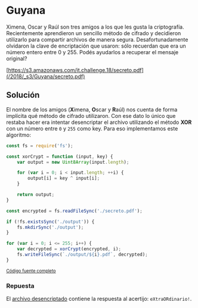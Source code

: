 # Guyana

Ximena, Oscar y Raúl son tres amigos a los que les gusta la criptografía.
Recientemente aprendieron un sencillo método de cifrado y decidieron utilizarlo para compartir archivos de manera segura. Desafortunadamente olvidaron la clave de encriptación que usaron: sólo recuerdan que era un número entero entre 0 y 255.
Podés ayudarlos a recuperar el mensaje original?

[https://s3.amazonaws.com/it.challenge.18/secreto.pdf](/2018/_s3/Guyana/secreto.pdf)

## Solución

El nombre de los amigos (**X**imena, **O**scar y **R**aúl) nos cuenta de forma implícita qué método de cifrado utilizaron. Con ese dato lo único que restaba hacer era intentar desencriptar el archivo utilizando el método **XOR** con un número entre `0` y `255` como key. Para eso implementamos este algoritmo:

```js
const fs = require('fs');

const xorCrypt = function (input, key) {
    var output = new Uint8Array(input.length);

    for (var i = 0; i < input.length; ++i) {
        output[i] = key ^ input[i];
    }

    return output;
}

const encrypted = fs.readFileSync('./secreto.pdf');

if (!fs.existsSync('./output')) {
    fs.mkdirSync('./output');
}

for (var i = 0; i <= 255; i++) {
    var decrypted = xorCrypt(encrypted, i);
    fs.writeFileSync(`./output/${i}.pdf`, decrypted);
}
```

<small>[Código fuente completo](main.cpp)</small>

### Repuesta

El [archivo desencriptado](desencriptado.pdf) contiene la respuesta al acertijo: `eXtraORdinario!`.

